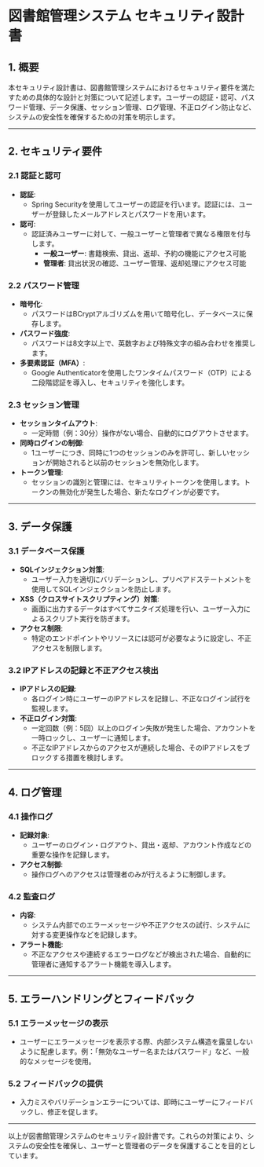 # 図書館管理システム セキュリティ設計書

## 1. 概要

本セキュリティ設計書は、図書館管理システムにおけるセキュリティ要件を満たすための具体的な設計と対策について記述します。ユーザーの認証・認可、パスワード管理、データ保護、セッション管理、ログ管理、不正ログイン防止など、システムの安全性を確保するための対策を明示します。

---

## 2. セキュリティ要件

### 2.1 認証と認可
- **認証**: 
  - Spring Securityを使用してユーザーの認証を行います。認証には、ユーザーが登録したメールアドレスとパスワードを用います。
- **認可**:
  - 認証済みユーザーに対して、一般ユーザーと管理者で異なる権限を付与します。  
    - **一般ユーザー**: 書籍検索、貸出、返却、予約の機能にアクセス可能
    - **管理者**: 貸出状況の確認、ユーザー管理、返却処理にアクセス可能

### 2.2 パスワード管理
- **暗号化**:
  - パスワードはBCryptアルゴリズムを用いて暗号化し、データベースに保存します。
- **パスワード強度**:
  - パスワードは8文字以上で、英数字および特殊文字の組み合わせを推奨します。
- **多要素認証（MFA）**:
  - Google Authenticatorを使用したワンタイムパスワード（OTP）による二段階認証を導入し、セキュリティを強化します。

### 2.3 セッション管理
- **セッションタイムアウト**:
  - 一定時間（例：30分）操作がない場合、自動的にログアウトさせます。
- **同時ログインの制御**:
  - 1ユーザーにつき、同時に1つのセッションのみを許可し、新しいセッションが開始されると以前のセッションを無効化します。
- **トークン管理**:
  - セッションの識別と管理には、セキュリティトークンを使用します。トークンの無効化が発生した場合、新たなログインが必要です。

---

## 3. データ保護

### 3.1 データベース保護
- **SQLインジェクション対策**:
  - ユーザー入力を適切にバリデーションし、プリペアドステートメントを使用してSQLインジェクションを防止します。
- **XSS（クロスサイトスクリプティング）対策**:
  - 画面に出力するデータはすべてサニタイズ処理を行い、ユーザー入力によるスクリプト実行を防ぎます。
- **アクセス制限**:
  - 特定のエンドポイントやリソースには認可が必要なように設定し、不正アクセスを制限します。

### 3.2 IPアドレスの記録と不正アクセス検出
- **IPアドレスの記録**:
  - 各ログイン時にユーザーのIPアドレスを記録し、不正なログイン試行を監視します。
- **不正ログイン対策**:
  - 一定回数（例：5回）以上のログイン失敗が発生した場合、アカウントを一時ロックし、ユーザーに通知します。
  - 不正なIPアドレスからのアクセスが連続した場合、そのIPアドレスをブロックする措置を検討します。

---

## 4. ログ管理

### 4.1 操作ログ
- **記録対象**:
  - ユーザーのログイン・ログアウト、貸出・返却、アカウント作成などの重要な操作を記録します。
- **アクセス制御**:
  - 操作ログへのアクセスは管理者のみが行えるように制御します。

### 4.2 監査ログ
- **内容**:
  - システム内部でのエラーメッセージや不正アクセスの試行、システムに対する変更操作などを記録します。
- **アラート機能**:
  - 不正なアクセスや連続するエラーログなどが検出された場合、自動的に管理者に通知するアラート機能を導入します。

---

## 5. エラーハンドリングとフィードバック

### 5.1 エラーメッセージの表示
- ユーザーにエラーメッセージを表示する際、内部システム構造を露呈しないように配慮します。例：「無効なユーザー名またはパスワード」など、一般的なメッセージを使用。

### 5.2 フィードバックの提供
- 入力ミスやバリデーションエラーについては、即時にユーザーにフィードバックし、修正を促します。

---

以上が図書館管理システムのセキュリティ設計書です。これらの対策により、システムの安全性を確保し、ユーザーと管理者のデータを保護することを目的としています。
